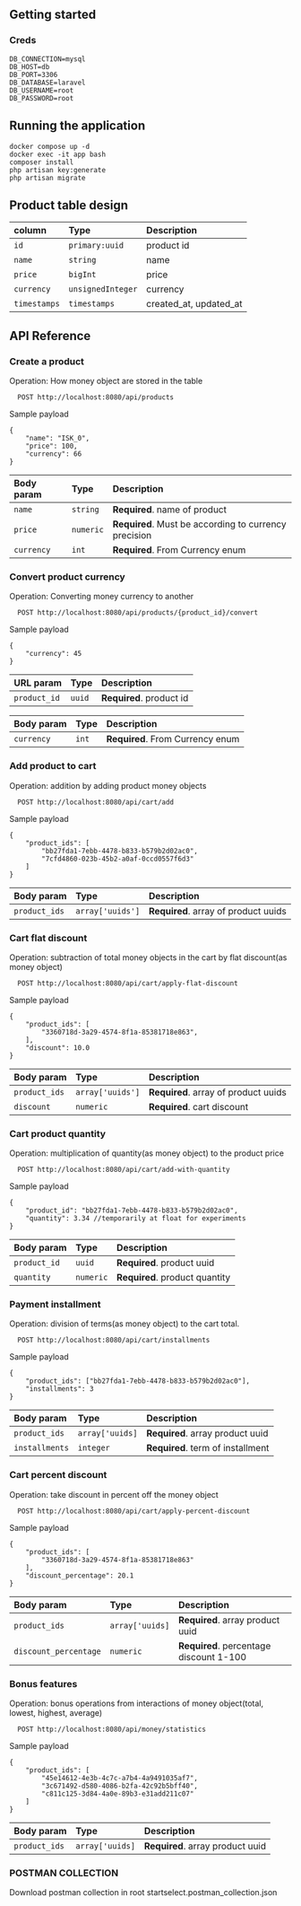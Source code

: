 ## Getting started

### Creds
```
DB_CONNECTION=mysql
DB_HOST=db
DB_PORT=3306
DB_DATABASE=laravel
DB_USERNAME=root
DB_PASSWORD=root
```

## Running the application
```
docker compose up -d
docker exec -it app bash
composer install
php artisan key:generate
php artisan migrate
```

## Product table design

| column | Type     | Description                |
| :-------- | :------- | :------------------------- |
| `id` | `primary:uuid` | product id |
| `name` | `string` | name |
| `price` | `bigInt` | price |
| `currency` | `unsignedInteger` | currency |
| `timestamps` | `timestamps` | created_at, updated_at |


## API Reference

### Create a product
Operation: How money object are stored in the table

```http
  POST http://localhost:8080/api/products
```
Sample payload
```
{
    "name": "ISK_0",
    "price": 100,
    "currency": 66
}
```

| Body param | Type     | Description                |
| :-------- | :------- | :------------------------- |
| `name` | `string` | **Required**. name of product |
| `price` | `numeric` | **Required**. Must be according to currency precision |
| `currency` | `int` | **Required**. From Currency enum |


### 
### Convert product currency
Operation: Converting money currency to another

```http
  POST http://localhost:8080/api/products/{product_id}/convert
```
Sample payload
```
{
    "currency": 45
}
```

| URL param | Type     | Description                |
| :-------- | :------- | :------------------------- |
| `product_id` | `uuid` | **Required**. product id |

| Body param | Type     | Description                |
| :-------- | :------- | :------------------------- |
| `currency` | `int` | **Required**. From Currency enum |


### 
### Add product to cart
Operation: addition by adding product money objects

```http
  POST http://localhost:8080/api/cart/add
```
Sample payload
```
{
    "product_ids": [
        "bb27fda1-7ebb-4478-b833-b579b2d02ac0",
        "7cfd4860-023b-45b2-a0af-0ccd0557f6d3"
    ]
}
```
| Body param | Type     | Description                |
| :-------- | :------- | :------------------------- |
| `product_ids` | `array['uuids']` | **Required**. array of product uuids |


### 
### Cart flat discount
Operation: subtraction of total money objects in the cart by flat discount(as money object)

```http
  POST http://localhost:8080/api/cart/apply-flat-discount
```
Sample payload
```
{
    "product_ids": [
        "3360718d-3a29-4574-8f1a-85381718e863",
    ],
    "discount": 10.0
}
```
| Body param | Type     | Description                |
| :-------- | :------- | :------------------------- |
| `product_ids` | `array['uuids']` | **Required**. array of product uuids |
| `discount` | `numeric` | **Required**. cart discount |

### 
### Cart product quantity
Operation: multiplication of quantity(as money object) to the product price

```http
  POST http://localhost:8080/api/cart/add-with-quantity
```
Sample payload
```
{
    "product_id": "bb27fda1-7ebb-4478-b833-b579b2d02ac0",
    "quantity": 3.34 //temporarily at float for experiments
}
```
| Body param | Type     | Description                |
| :-------- | :------- | :------------------------- |
| `product_id` | `uuid` | **Required**. product uuid |
| `quantity` | `numeric` | **Required**. product quantity |


### 
### Payment installment
Operation: division of terms(as money object) to the cart total.

```http
  POST http://localhost:8080/api/cart/installments
```
Sample payload
```
{
    "product_ids": ["bb27fda1-7ebb-4478-b833-b579b2d02ac0"],
    "installments": 3
}

```
| Body param | Type     | Description                |
| :-------- | :------- | :------------------------- |
| `product_ids` | `array['uuids]` | **Required**. array product uuid |
| `installments` | `integer` | **Required**. term of installment |


### 
### Cart percent discount
Operation: take discount in percent off the money object

```http
  POST http://localhost:8080/api/cart/apply-percent-discount
```
Sample payload
```
{
    "product_ids": [
        "3360718d-3a29-4574-8f1a-85381718e863"
    ],
    "discount_percentage": 20.1
}
```
| Body param | Type     | Description                |
| :-------- | :------- | :------------------------- |
| `product_ids` | `array['uuids]` | **Required**. array product uuid |
| `discount_percentage` | `numeric` | **Required**. percentage discount 1-100 |


### 
### Bonus features
Operation: bonus operations from interactions of money object(total, lowest, highest, average)

```http
  POST http://localhost:8080/api/money/statistics
```
Sample payload
```
{
    "product_ids": [
        "45e14612-4e3b-4c7c-a7b4-4a9491035af7",
        "3c671492-d580-4086-b2fa-42c92b5bff40",
        "c811c125-3d84-4a0e-89b3-e31add211c07"
    ]
}
```
| Body param | Type     | Description                |
| :-------- | :------- | :------------------------- |
| `product_ids` | `array['uuids]` | **Required**. array product uuid |

### POSTMAN COLLECTION
Download postman collection in root startselect.postman_collection.json
